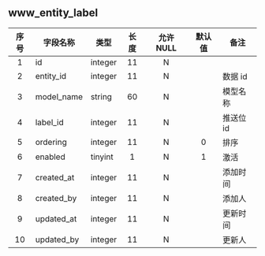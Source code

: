 **www_entity_label**
---
| 序号 | 字段名称 | 类型 | 长度 | 允许 NULL | 默认值 | 备注 | 
| :---: | --- | --- | :---: | :---: | :---: | --- | 
|  1 | id         | integer | 11 | N |   |        | 
|  2 | entity_id  | integer | 11 | N |   | 数据 id | 
|  3 | model_name | string  | 60 | N |   | 模型名称 | 
|  4 | label_id   | integer | 11 | N |   | 推送位 id | 
|  5 | ordering   | integer | 11 | N | 0 | 排序 | 
|  6 | enabled    | tinyint | 1  | N | 1 | 激活 | 
|  7 | created_at | integer | 11 | N |   | 添加时间 | 
|  8 | created_by | integer | 11 | N |   | 添加人 | 
|  9 | updated_at | integer | 11 | N |   | 更新时间 | 
| 10 | updated_by | integer | 11 | N |   | 更新人 | 
